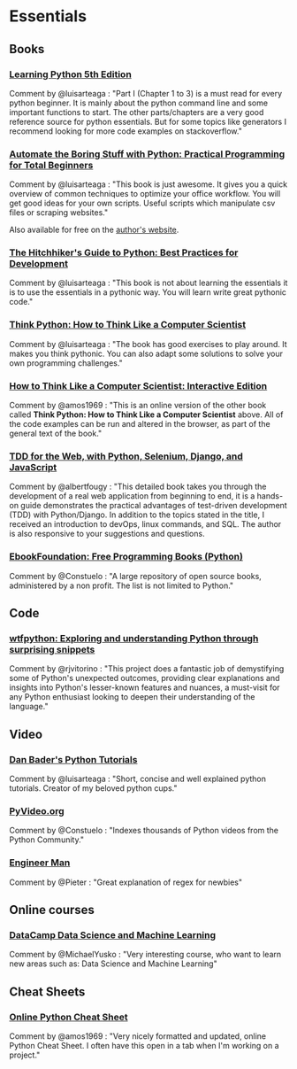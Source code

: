 # Essentials

## Books

### [Learning Python 5th Edition](https://www.amazon.com/Learning-Python-Powerful-Object-Oriented-Programming-ebook/dp/B00DDZPC9S/)
Comment by @luisarteaga : "Part I (Chapter 1 to 3) is a must read for every python beginner. It is mainly about the python command line and some important functions to start. The other parts/chapters are a very good reference source for python essentials. But for some topics like generators I recommend looking for more code examples on stackoverflow."

### [Automate the Boring Stuff with Python: Practical Programming for Total Beginners](https://www.amazon.com/Automate-Boring-Stuff-Python-Programming-ebook/dp/B00WJ049VU/)
Comment by @luisarteaga : "This book is just awesome. It gives you a quick overview of common techniques to optimize your office workflow. You will get good ideas for your own scripts. Useful scripts which manipulate csv files or scraping websites."

Also available for free on the [author's website](https://automatetheboringstuff.com/).

### [The Hitchhiker's Guide to Python: Best Practices for Development](https://www.amazon.com/Hitchhikers-Guide-Python-Practices-Development-ebook/dp/B01L9W8CVG/)
Comment by @luisarteaga : "This book is not about learning the essentials it is to use the essentials in a pythonic way. You will learn write great pythonic code."

### [Think Python: How to Think Like a Computer Scientist](https://www.amazon.com/Think-Python-Like-Computer-Scientist-ebook/dp/B018UXJ9EQ/)
Comment by @luisarteaga : "The book has good exercises to play around. It makes you think pythonic. You can also adapt
some solutions to solve your own programming challenges."

### [How to Think Like a Computer Scientist: Interactive Edition](https://runestone.academy/runestone/books/published/thinkcspy/index.html)
Comment by @amos1969 : "This is an online version of the other book called **Think Python: How to Think Like a Computer Scientist** above. All of the code examples can be run and altered in the browser, as part of the general text of the book." 

### [TDD for the Web, with Python, Selenium, Django, and JavaScript](http://www.obeythetestinggoat.com/book/praise.harry.html)
Comment by @albertfougy : "This detailed book takes you through the development of a real web application from beginning to end, it is a hands-on guide demonstrates the practical advantages of test-driven development (TDD) with Python/Django. In addition to the topics stated in the title, I received an introduction to devOps, linux commands, and SQL. The author is also responsive to your suggestions and questions.

### [EbookFoundation: Free Programming Books (Python)](https://github.com/EbookFoundation/free-programming-books/blob/master/books/free-programming-books.md#python)
Comment by @Constuelo : "A large repository of open source books, administered by a non profit. The list is not limited to Python."

## Code

### [wtfpython: Exploring and understanding Python through surprising snippets](https://github.com/satwikkansal/wtfpython)
Comment by @rjvitorino : "This project does a fantastic job of demystifying some of Python's unexpected outcomes, providing clear explanations and insights into Python's lesser-known features and nuances, a must-visit for any Python enthusiast looking to deepen their understanding of the language."

## Video

### [Dan Bader's Python Tutorials](https://www.youtube.com/channel/UCI0vQvr9aFn27yR6Ej6n5UA)
Comment by @luisarteaga : "Short, concise and well explained python tutorials. Creator of my beloved python cups."

### [PyVideo.org](http://pyvideo.org/)
Comment by @Constuelo : "Indexes thousands of Python videos from the Python Community."

### [Engineer Man](https://www.youtube.com/watch?v=bgBWp9EIlMM)
Comment by @Pieter : "Great explanation of regex for newbies"

## Online courses

### [DataCamp Data Science and Machine Learning](https://www.datacamp.com/)
Comment by @MichaelYusko : "Very interesting course, who want to learn new areas such as: Data Science and Machine Learning"

## Cheat Sheets

### [Online Python Cheat Sheet](https://www.pythoncheatsheet.org/)
Comment by @amos1969 : "Very nicely formatted and updated, online Python Cheat Sheet. I often have this open in a tab when I'm working on a project."


